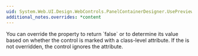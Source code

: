 ```yaml
---
uid: System.Web.UI.Design.WebControls.PanelContainerDesigner.UsePreviewControl
additional_notes.overrides: *content
---
```


<p>You can override the <xref href="System.Web.UI.Design.WebControls.PanelContainerDesigner.UsePreviewControl"></xref> property to return `false` or to determine its value based on whether the control is marked with a class-level <xref href="System.Web.UI.Design.SupportsPreviewControlAttribute"></xref> attribute. If the <xref href="System.Web.UI.Design.WebControls.PanelContainerDesigner.UsePreviewControl"></xref> is not overridden, the <xref href="System.Web.UI.WebControls.Panel"></xref> control ignores the <xref href="System.Web.UI.Design.SupportsPreviewControlAttribute"></xref> attribute.</p>


